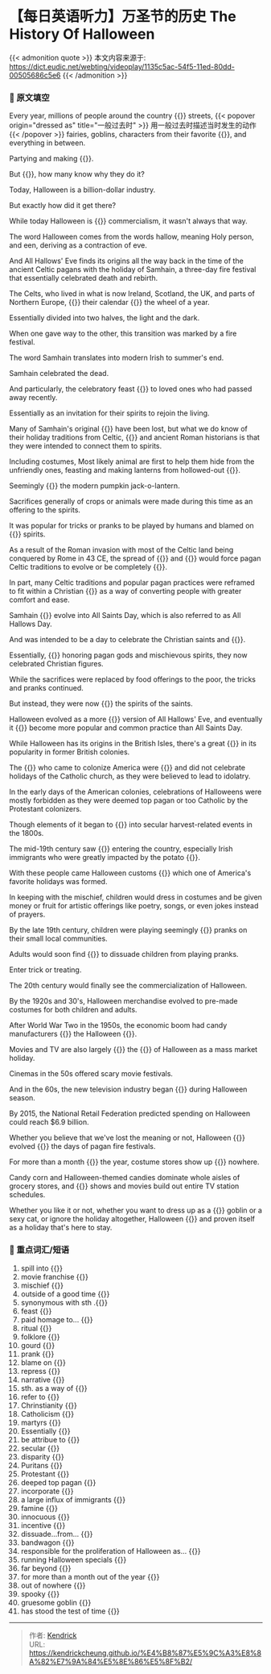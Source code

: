 # 【每日英语听力】万圣节的历史 The History Of Halloween


{{< admonition quote >}}
本文内容来源于: https://dict.eudic.net/webting/videoplay/1135c5ac-54f5-11ed-80dd-00505686c5e6
{{< /admonition >}}

### 🍎 原文填空
Every year, millions of people around the country {{<blank-text hide="spill into">}} streets, {{< popover origin="dressed as" title="一般过去时" >}}
用一般过去时描述当时发生的动作
{{< /popover >}} fairies, goblins, characters from their favorite {{<blank-text hide="movie franchise">}}, and everything in between.

Partying and making {{<blank-text hide="mischief">}}.

But {{<blank-text hide="outside of a good time">}}, how many know why they do it?

Today, Halloween is a billion-dollar industry.

But exactly how did it get there?

While today Halloween is {{<blank-text hide="synonymous with">}} commercialism, it wasn't always that way.

The word Halloween comes from the words hallow, meaning Holy person, and een, deriving as a contraction of eve.

And All Hallows' Eve finds its origins all the way back in the time of the ancient Celtic pagans with the holiday of Samhain, a three-day fire festival that essentially celebrated death and rebirth.

The Celts, who lived in what is now Ireland, Scotland, the UK, and parts of Northern Europe, {{<blank-text hide="based">}} their calendar {{<blank-text hide="on">}} the wheel of a year.

Essentially divided into two halves, the light and the dark.

When one gave way to the other, this transition was marked by a fire festival.

The word Samhain translates into modern Irish to summer's end.

Samhain celebrated the dead.

And particularly, the celebratory feast {{<blank-text hide="paid homage">}} to loved ones who had passed away recently.

Essentially as an invitation for their spirits to rejoin the living.

Many of Samhain's original {{<blank-text hide="rituals">}} have been lost, but what we do know of their holiday traditions from Celtic, {{<blank-text hide="folklore">}} and ancient Roman historians is that they were intended to connect them to spirits.

Including costumes, Most likely animal are first to help them hide from the unfriendly ones, feasting and making lanterns from hollowed-out {{<blank-text hide="gourds">}}.

Seemingly {{<blank-text hide="the birth of">}} the modern pumpkin jack-o-lantern.

Sacrifices generally of crops or animals were made during this time as an offering to the spirits.

It was popular for tricks or pranks to be played by humans and blamed on {{<blank-text hide="mischievous">}} spirits.

As a result of the Roman invasion with most of the Celtic land being conquered by Rome in 43 CE, the spread of {{<blank-text hide="Christianity">}} and {{<blank-text hide="Catholicism">}} would force pagan Celtic traditions to evolve or be completely {{<blank-text hide="repressed">}}.

In part, many Celtic traditions and popular pagan practices were reframed to fit within a Christian {{<blank-text hide="narrative">}} as a way of converting people with greater comfort and ease.

Samhain {{<blank-text hide="would">}} evolve into All Saints Day, which is also referred to as All Hallows Day.

And was intended to be a day to celebrate the Christian saints and {{<blank-text hide="martyrs">}}.

Essentially, {{<blank-text hide="instead of">}} honoring pagan gods and mischievous spirits, they now celebrated Christian figures.

While the sacrifices were replaced by food offerings to the poor, the tricks and pranks continued.

But instead, they were now {{<blank-text hide="attributed to">}} the spirits of the saints.

Halloween evolved as a more {{<blank-text hide="secular">}} version of All Hallows' Eve, and eventually it {{<blank-text hide="would">}} become more popular and common practice than All Saints Day.

While Halloween has its origins in the British Isles, there's a great {{<blank-text hide="disparity">}} in its popularity in former British colonies.

The {{<blank-text hide="Puritans">}} who came to colonize America were {{<blank-text hide="Protestant">}} and did not celebrate holidays of the Catholic church, as they were believed to lead to idolatry.

In the early days of the American colonies, celebrations of Halloweens were mostly forbidden as they were deemed top pagan or too Catholic by the Protestant colonizers.

Though elements of it began to {{<blank-text hide="incorporate">}} into secular harvest-related events in the 1800s.

The mid-19th century saw {{<blank-text hide="a large influx of immigrants">}} entering the country, especially Irish immigrants who were greatly impacted by the potato {{<blank-text hide="famine">}}.

With these people came Halloween customs {{<blank-text hide="out of">}} which one of America's favorite holidays was formed.

In keeping with the mischief, children would dress in costumes and be given money or fruit for artistic offerings like poetry, songs, or even jokes instead of prayers.

By the late 19th century, children were playing seemingly {{<blank-text hide="innocuous">}} pranks on their small local communities.

Adults would soon find {{<blank-text hide="incentive">}} to dissuade children from playing pranks.

Enter trick or treating.

The 20th century would finally see the commercialization of Halloween.

By the 1920s and 30's, Halloween merchandise evolved to pre-made costumes for both children and adults.

After World War Two in the 1950s, the economic boom had candy manufacturers {{<blank-text hide="getting on">}} the Halloween {{<blank-text hide="bandwagon">}}.

Movies and TV are also largely {{<blank-text hide="responsible for">}} the {{<blank-text hide="proliferation">}} of Halloween as a mass market holiday.

Cinemas in the 50s offered scary movie festivals.

And in the 60s, the new television industry began {{<blank-text hide="running Halloween specials">}} during Halloween season.

By 2015, the National Retail Federation predicted spending on Halloween could reach $6.9 billion.

Whether you believe that we've lost the meaning or not, Halloween {{<blank-text hide="has since">}} evolved {{<blank-text hide="">}} the days of pagan fire festivals.

For more than a month {{<blank-text hide="out of">}} the year, costume stores show up {{<blank-text hide="out of">}} nowhere.

Candy corn and Halloween-themed candies dominate whole aisles of grocery stores, and {{<blank-text hide="spooky">}} shows and movies build out entire TV station schedules.

Whether you like it or not, whether you want to dress up as a {{<blank-text hide="gruesome">}} goblin or a sexy cat, or ignore the holiday altogether, Halloween {{<blank-text hide="has stood the test of time">}} and proven itself as a holiday that's here to stay.



### 🍉 重点词汇/短语
1. spill into  {{<blank-text hide="涌进">}}
2. movie franchise {{<blank-text hide="电影系列">}}
3. mischief {{<blank-text hide="恶作剧">}}
4. outside of a good time {{<blank-text hide="除了玩乐之外">}}
5. synonymous with sth .{{<blank-text hide="..的代名词">}}
6. feast {{<blank-text hide="盛宴/祭礼">}}
7. paid homage to...  {{<blank-text hide="向...致敬/悼念">}}
8. ritual {{<blank-text hide="仪式/礼节/老规矩">}}
9. folklore {{<blank-text hide="民间习俗">}}
10. gourd {{<blank-text hide="葫芦">}}
11. prank {{<blank-text hide="恶作剧">}}
12. blame on {{<blank-text hide="主要归咎于...">}}
13. repress {{<blank-text hide="压制">}}
14. narrative {{<blank-text hide="叙述(的)">}}
15. sth. as a way of {{<blank-text hide="某物是...的一种方式">}}
16. refer to  {{<blank-text hide="适用/涉及">}}
17. Chrinstianity {{<blank-text hide="基督教">}}
18. Catholicism {{<blank-text hide="天主教">}}
19. martyrs {{<blank-text hide="殉道者">}}
20. Essentially {{<blank-text hide="本质上说">}}
21. be attribue to {{<blank-text hide="延续...的精神">}}
22. secular {{<blank-text hide="世俗的">}}
23. disparity {{<blank-text hide="差距">}}
24. Puritans {{<blank-text hide="清教徒">}}
25. Protestant {{<blank-text hide="新教徒">}}
26. deeped top pagan {{<blank-text hide="极端的异教徒">}}
27. incorporate {{<blank-text hide="合并/融入">}}
28. a large influx of immigrants {{<blank-text hide="大批移民涌入">}}
29. famine {{<blank-text hide="饥荒">}}
30. innocuous {{<blank-text hide="无害的">}}
31. incentive {{<blank-text hide="动机">}}
32. dissuade...from... {{<blank-text hide="劝阻...">}}
33. bandwagon {{<blank-text hide="时尚/风靡的活动">}}
34. responsible for the proliferation of Halloween as... {{<blank-text hide="推动万圣节作为...的普及">}}
35. running Halloween specials {{<blank-text hide="播放万圣节特辑">}}
36. far beyond {{<blank-text hide="远超">}}
37. for more than a month out of the year {{<blank-text hide="每年有一个多月的时间时间里">}}
38. out of nowhere {{<blank-text hide="突然冒出">}}
39. spooky {{<blank-text hide="幽灵般的">}}
40. gruesome goblin {{<blank-text hide="恐怖的妖怪">}}
41. has stood the test of time {{<blank-text hide="经受住了时间的考验">}}


---

> 作者: [Kendrick](https://kendrickcheung.github.io/)  
> URL: https://kendrickcheung.github.io/%E4%B8%87%E5%9C%A3%E8%8A%82%E7%9A%84%E5%8E%86%E5%8F%B2/  


